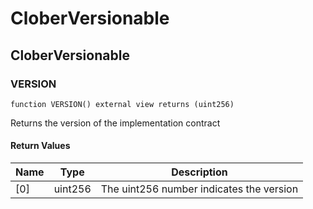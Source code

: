 # CloberVersionable

## CloberVersionable

### VERSION

```solidity
function VERSION() external view returns (uint256)
```

Returns the version of the implementation contract

#### Return Values

| Name | Type | Description |
| ---- | ---- | ----------- |
| [0] | uint256 | The uint256 number indicates the version |

